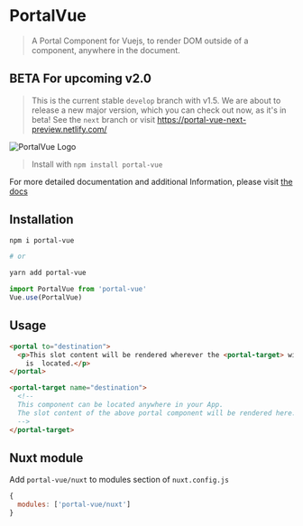 # PortalVue

> A Portal Component for Vuejs, to render DOM outside of a component, anywhere in the document.

## BETA For upcoming v2.0

> This is the current stable `develop` branch with v1.5.
> We are about to release a new major version, which you can check out now, as it's in beta!
> See the `next` branch or visit https://portal-vue-next-preview.netlify.com/

<p style="tex-align: center">
  <img src="http://linusborg.github.io/portal-vue/assets/logo.png" alt="PortalVue Logo">
</p>

> Install with `npm install portal-vue`

For more detailed documentation and additional Information, please visit <a href="http://linusborg.github.io/portal-vue">the docs</a>

## Installation

```bash
npm i portal-vue

# or

yarn add portal-vue
```

```javascript
import PortalVue from 'portal-vue'
Vue.use(PortalVue)
```

## Usage

```html
<portal to="destination">
  <p>This slot content will be rendered wherever the <portal-target> with name 'destination'
    is  located.</p>
</portal>

<portal-target name="destination">
  <!--
  This component can be located anywhere in your App.
  The slot content of the above portal component will be rendered here.
  -->
</portal-target>
```

## Nuxt module

Add `portal-vue/nuxt` to modules section of `nuxt.config.js`

```javascript
{
  modules: ['portal-vue/nuxt']
}
```
